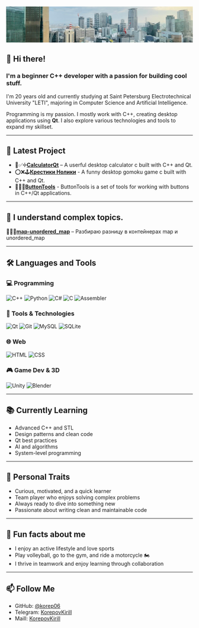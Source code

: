 ![Header](https://github.com/korep06/korep06/blob/main/assets/photo.jpg)

## 👋 Hi there!

### I'm a beginner C++ developer with a passion for building cool stuff.

I'm 20 years old and currently studying at Saint Petersburg Electrotechnical University "LETI", majoring in Computer Science and Artificial Intelligence.

Programming is my passion. I mostly work with C++, creating desktop applications using **Qt**. I also explore various technologies and tools to expand my skillset.

---

## 🚀 Latest Project


- 🧮✅️➗[**CalculatorQt**](https://github.com/korep06/UI_calculator.git) – A userful desktop calculator c built with C++ and Qt. 
- ⭕❌🕹️[**Крестики Нолики**](https://github.com/korep06/GomokuQt.git) - A funny desktop gomoku game c built with C++ and Qt.
- 🔘🔼🔽[**ButtonTools**](https://github.com/korep06/ButtonTools.git) - ButtonTools is a set of tools for working with buttons in C++/Qt applications.

---

## 🚀 I understand complex topics.


📍📍📍[**map-unordered_map**](https://github.com/korep06/-map-unordered_map-C-.git) – Разбираю разницу в контейнерах map и unordered_map  


---


## 🛠️ Languages and Tools

### 💻 Programming
![C++](https://img.shields.io/badge/C++-00599C?style=for-the-badge&logo=c%2b%2b&logoColor=white)
![Python](https://img.shields.io/badge/Python-3776AB?style=for-the-badge&logo=python&logoColor=white)
![C#](https://img.shields.io/badge/C%23-239120?style=for-the-badge&logo=c-sharp&logoColor=white)
![C](https://img.shields.io/badge/C-00599C?style=for-the-badge&logo=c&logoColor=white)
![Assembler](https://img.shields.io/badge/Assembler-6E4C13?style=for-the-badge&logo=asm&logoColor=white)

### 🧰 Tools & Technologies
![Qt](https://img.shields.io/badge/Qt-41CD52?style=for-the-badge&logo=qt&logoColor=white)
![Git](https://img.shields.io/badge/Git-F05032?style=for-the-badge&logo=git&logoColor=white)
![MySQL](https://img.shields.io/badge/MySQL-00758F?style=for-the-badge&logo=mysql&logoColor=white)
![SQLite](https://img.shields.io/badge/SQLite-003B57?style=for-the-badge&logo=sqlite&logoColor=white)

### 🌐 Web
![HTML](https://img.shields.io/badge/HTML5-E34F26?style=for-the-badge&logo=html5&logoColor=white)
![CSS](https://img.shields.io/badge/CSS3-1572B6?style=for-the-badge&logo=css3&logoColor=white)

### 🎮 Game Dev & 3D
![Unity](https://img.shields.io/badge/Unity-000000?style=for-the-badge&logo=unity&logoColor=white)
![Blender](https://img.shields.io/badge/Blender-F5792A?style=for-the-badge&logo=blender&logoColor=white)

---

## 📚 Currently Learning

- Advanced C++ and STL
- Design patterns and clean code
- Qt best practices
- AI and algorithms
- System-level programming

---

## 🎯 Personal Traits

- Curious, motivated, and a quick learner  
- Team player who enjoys solving complex problems  
- Always ready to dive into something new  
- Passionate about writing clean and maintainable code

---

## 🏐 Fun facts about me

- I enjoy an active lifestyle and love sports  
- Play volleyball, go to the gym, and ride a motorcycle 🏍️  
- I thrive in teamwork and enjoy learning through collaboration

---

## 📫 Follow Me

- GitHub: [@korep06](https://github.com/korep06)
- Telegram: [KorepovKirill](https://t.me/whokirusha)
- Maill: [KorepovKirill](mailto:korepov.kirill@mail.ru)

